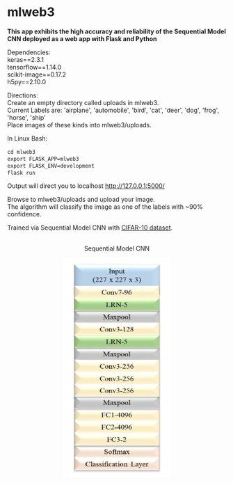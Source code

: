 # mlweb3

**This app exhibits the high accuracy and reliability of the Sequential Model CNN deployed as a web app with Flask and Python**  

Dependencies:  
keras==2.3.1  
tensorflow==1.14.0  
scikit-image==0.17.2  
h5py==2.10.0  


Directions:  
Create an empty directory called uploads in mlweb3.    
Current Labels are: 'airplane', 'automobile', 'bird', 'cat', 'deer', 'dog', 'frog', 'horse', 'ship'  
Place images of these kinds into mlweb3/uploads.  

In Linux Bash:  
```
cd mlweb3
export FLASK_APP=mlweb3
export FLASK_ENV=development
flask run
```

Output will direct you to localhost http://127.0.0.1:5000/  

Browse to mlweb3/uploads and upload your image.  
The algorithm will classify the image as one of the labels with ~90% confidence.  



Trained via Sequential Model CNN with [CIFAR-10 dataset](https://www.cs.toronto.edu/~kriz/cifar.html).<br />
<br />
<p align="center">
Sequential Model CNN
</p>
<p align="center">
  <img width="250" height="504" src="https://github.com/MattLondon101/Images/blob/master/sequentialCNN.png?raw=true"
</p>
